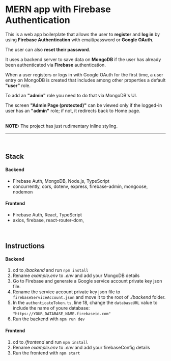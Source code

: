 # MERN app with Firebase Authentication

This is a web app boilerplate that allows the user to **register** and **log in** by using **Firebase Authentication** with email/password or **Google OAuth**.

The user can also **reset their password**.

It uses a backend server to save data on **MongoDB** if the user has already been authenticated via **Firebase** authentication.

When a user registers or logs in with Google OAuth for the first time, a user entry on MongoDB is created that includes among other properties a default **"user"** role.

To add an **"admin"** role you need to do that via MongoDB's UI.

The screen **"Admin Page (protected)"** can be viewed only if the logged-in user has an **"admin"** role; if not, it redirects back to Home page.
<br/><br/>

**NOTE:** The project has just rudimentary inline styling.

<hr>
<br/>

## Stack

#### Backend

- Firebase Auth, MongoDB, Node.js, TypeScript
- concurrently, cors, dotenv, express, firebase-admin, mongoose, nodemon

#### Frontend

- Firebase Auth, React, TypeScript
- axios, firebase, react-router-dom,

<br/>

## Instructions

#### Backend

1. cd to _/backend_ and run `npm install`
2. Rename _example.env_ to _.env_ and add your MongoDB details
3. Go to Firebase and generate a Google service account private key json file.
4. Rename the service account private key json file to `firebaseServiceAccount.json` and move it to the root of _./backend_ folder.
5. In the `authenticateToken.ts`, line 18, change the `databaseURL` value to include the name of youre database: `"https://YOUR_DATABASE_NAME.firebaseio.com"`
6. Run the backend with `npm run dev`

#### Frontend

1. cd to _/frontend_ and run `npm install`
2. Rename _example.env_ to _.env_ and add your firebaseConfig details
3. Run the frontend with `npm start`
